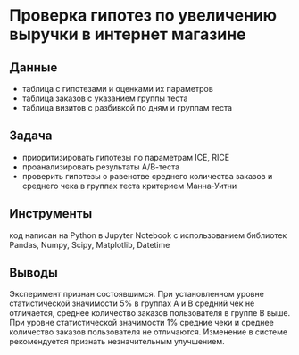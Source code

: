 # Проверка гипотез по увеличению выручки в интернет магазине
## Данные
- таблица с гипотезами и оценками их параметров
- таблица заказов с указанием группы теста
- таблица визитов с разбивкой по дням и группам теста
## Задача
- приоритизировать гипотезы по параметрам ICE, RICE
- проанализировать результаты А/В-теста
- проверить гипотезы о равенстве среднего количества заказов и среднего чека в группах теста критерием Манна-Уитни
## Инструменты
код написан на Python в Jupyter Notebook с использованием библиотек Pandas, Numpy, Scipy, Matplotlib, Datetime
## Выводы
Эксперимент признан состоявшимся. При установленном уровне статистической значимости 5% в группах А и В средний чек не отличается, среднее количество заказов пользователя в группе В выше. При уровне статистической значимости 1% средние чеки и среднее количество заказов пользователя не отличаются. Изменение в системе рекомендуется признать незначительным улучшением.
